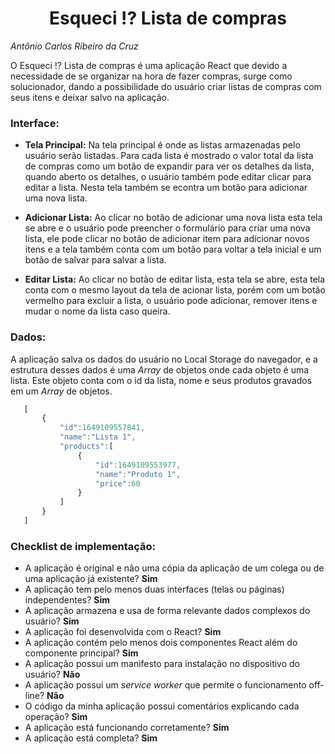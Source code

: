 <h1 align="center"> Esqueci !? Lista de compras </h1>

<i>Antônio Carlos Ribeiro da Cruz</i>

 O Esqueci !? Lista de compras é uma aplicação React que devido a necessidade de se organizar na hora de fazer compras, surge como solucionador, dando a possibilidade do usuário criar listas de compras com seus itens e deixar salvo na aplicação.

<h3>Interface:</h3>

 - <b>Tela Principal:</b> Na tela principal é onde as listas armazenadas pelo usuário serão listadas. Para cada lista é mostrado o valor total da lista de compras como um botão de expandir para ver os detalhes da lista, quando aberto os detalhes, o usuário também pode editar clicar para editar a lista. Nesta tela também se econtra um botão para adicionar uma nova lista.

 - <b>Adicionar Lista:</b> Ao clicar no botão de adicionar uma nova lista esta tela se abre e o usuário pode preencher o formulário para criar uma nova lista, ele pode clicar no botão de adicionar item para adicionar novos itens e a tela também conta com um botão para voltar a tela inicial e um botão de salvar para salvar a lista.

 - <b>Editar Lista:</b> Ao clicar no botão de editar lista, esta tela se abre, esta tela conta com o mesmo layout da tela de acionar lista, porém com um botão vermelho para excluir a lista, o usuário pode adicionar, remover itens e mudar o nome da lista caso queira.

<h3>Dados: </h3>

 A aplicação salva os dados do usuário no Local Storage do navegador, e a estrutura desses dados é uma <i>Array</i> de objetos onde cada objeto é uma lista. Este objeto conta com o id da lista, nome e seus produtos gravados em um <i>Array</i> de objetos.

 ```js
    [
        {
            "id":1649109557841,
            "name":"Lista 1",
            "products":[
                {
                    "id":1649109553977,
                    "name":"Produto 1",
                    "price":60
                }
            ]
        }
    ]
 ```

<h3>Checklist de implementação: </h3> 

- A aplicação é original e não uma cópia da aplicação de um colega ou de uma aplicação já existente? **Sim**
- A aplicação tem pelo menos duas interfaces (telas ou páginas) independentes? **Sim**
- A aplicação armazena e usa de forma relevante dados complexos do usuário? **Sim**
- A aplicação foi desenvolvida com o React? **Sim**
- A aplicação contém pelo menos dois componentes React além do componente principal? **Sim**
- A aplicação possui um manifesto para instalação no dispositivo do usuário? **Não**
- A aplicação possui um _service worker_ que permite o funcionamento off-line? **Não**
- O código da minha aplicação possui comentários explicando cada operação? **Sim**
- A aplicação está funcionando corretamente? **Sim**
- A aplicação está completa? **Sim**
